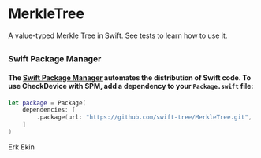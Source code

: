 # MerkleTree

A value-typed Merkle Tree in Swift.
See tests to learn how to use it.

##
### Swift Package Manager
#### The [Swift Package Manager](https://swift.org/package-manager/) automates the distribution of Swift code. To use CheckDevice with SPM, add a dependency to your `Package.swift` file: 


```swift
let package = Package(
    dependencies: [
        .package(url: "https://github.com/swift-tree/MerkleTree.git", ...)
    ]
)
```

Erk Ekin

